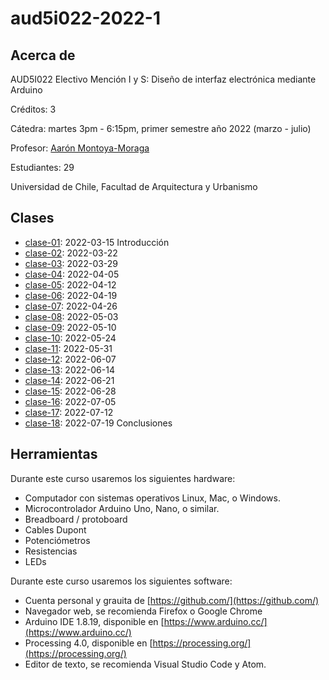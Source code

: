 # aud5i022-2022-1

## Acerca de

AUD5I022 Electivo Mención I y S: Diseño de interfaz electrónica mediante Arduino

Créditos: 3

Cátedra: martes 3pm - 6:15pm, primer semestre año 2022 (marzo - julio)

Profesor: [Aarón Montoya-Moraga](https://github.com/montoyamoraga/)

Estudiantes: 29

Universidad de Chile, Facultad de Arquitectura y Urbanismo

## Clases

* [clase-01](clases/clase-01/): 2022-03-15 Introducción
* [clase-02](clases/clase-02/): 2022-03-22
* [clase-03](clases/clase-03/): 2022-03-29
* [clase-04](clases/clase-04/): 2022-04-05
* [clase-05](clases/clase-05/): 2022-04-12
* [clase-06](clases/clase-06/): 2022-04-19
* [clase-07](clases/clase-07/): 2022-04-26
* [clase-08](clases/clase-08/): 2022-05-03
* [clase-09](clases/clase-09/): 2022-05-10
* [clase-10](clases/clase-10/): 2022-05-24
* [clase-11](clases/clase-11/): 2022-05-31
* [clase-12](clases/clase-12/): 2022-06-07
* [clase-13](clases/clase-13/): 2022-06-14
* [clase-14](clases/clase-14/): 2022-06-21
* [clase-15](clases/clase-15/): 2022-06-28
* [clase-16](clases/clase-16/): 2022-07-05
* [clase-17](clases/clase-17/): 2022-07-12
* [clase-18](clases/clase-18/): 2022-07-19 Conclusiones

## Herramientas

Durante este curso usaremos los siguientes hardware:

* Computador con sistemas operativos Linux, Mac, o Windows.
* Microcontrolador Arduino Uno, Nano, o similar.
* Breadboard / protoboard
* Cables Dupont
* Potenciómetros
* Resistencias
* LEDs

Durante este curso usaremos los siguientes software:

* Cuenta personal y grauita de [https://github.com/](https://github.com/)
* Navegador web, se recomienda Firefox o Google Chrome
* Arduino IDE 1.8.19, disponible en [https://www.arduino.cc/](https://www.arduino.cc/)
* Processing 4.0, disponible en [https://processing.org/](https://processing.org/)
* Editor de texto, se recomienda Visual Studio Code y Atom.